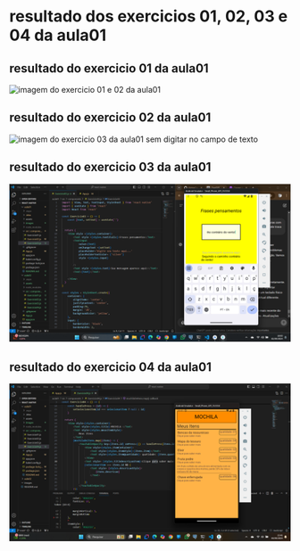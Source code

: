 ﻿# resultado dos exercicios 01, 02, 03 e 04 da aula01

##  resultado do exercicio 01 da aula01
![imagem do exercicio 01 e 02 da aula01](../aula01/images/exercicio-01_02.png)

## resultado do exercicio 02 da aula01
![imagem do exercicio 03 da aula01 sem digitar no campo de texto](../images/exercicio-03.png)

## resultado do exercicio 03 da aula01
![imagem do exercicio 03 da aula01 campo de texto com valor](/aula01/images/exercicio-03-digitado.png)

## resultado do exercicio 04 da aula01
![imagem do exercicio 04 da aula01, item que o jogador possui dentro da mochila](/aula01/images/exercicio-04.png)
